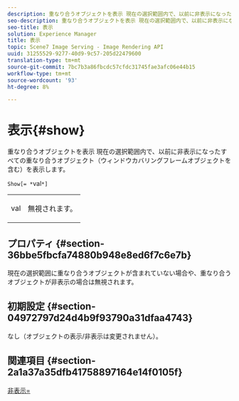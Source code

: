 ```yaml
---
description: 重なり合うオブジェクトを表示 現在の選択範囲内で、以前に非表示になったすべての重なり合うオブジェクト（ウィンドウカバリングフレームオブジェクトを含む）を表示します。
seo-description: 重なり合うオブジェクトを表示 現在の選択範囲内で、以前に非表示になったすべての重なり合うオブジェクト（ウィンドウカバリングフレームオブジェクトを含む）を表示します。
seo-title: 表示
solution: Experience Manager
title: 表示
topic: Scene7 Image Serving - Image Rendering API
uuid: 31255529-9277-40d9-9c57-205d22479600
translation-type: tm+mt
source-git-commit: 7bc7b3a86fbcdc57cfdc31745fae3afc06e44b15
workflow-type: tm+mt
source-wordcount: '93'
ht-degree: 8%

---
```



# 表示{#show}

重なり合うオブジェクトを表示 現在の選択範囲内で、以前に非表示になったすべての重なり合うオブジェクト（ウィンドウカバリングフレームオブジェクトを含む）を表示します。

`Show[= *`val`*]`

<table id="simpletable_88D25B9C8E0A47EF90C8ABEBDE777183"> 
 <tr class="strow"> 
  <td class="stentry"> <p><span class="varname"> val</span> </p> </td> 
  <td class="stentry"> <p>無視されます。 </p></td> 
 </tr> 
</table>

## プロパティ {#section-36bbe5fbcfa74880b948e8ed6f7c6e7b}

現在の選択範囲に重なり合うオブジェクトが含まれていない場合や、重なり合うオブジェクトが非表示の場合は無視されます。

## 初期設定 {#section-04972797d24d4b9f93790a31dfaa4743}

なし（オブジェクトの表示/非表示は変更されません）。

## 関連項目 {#section-2a1a37a35dfb41758897164e14f0105f}

[非表示=](../../../../../ir-api/http-protocol/image-rendering-api-ref/c-ir-http-protocol-ref/c-ir-http-protocol-command-reference/r-ir-hide.md#reference-681b9782f90a45b18ed50292ab2c096c)
